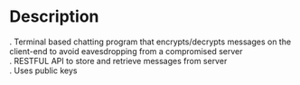 # Description
. Terminal based chatting program that encrypts/decrypts messages on the client-end to avoid eavesdropping from a compromised server\
. RESTFUL API to store and retrieve messages from server\
. Uses public keys
